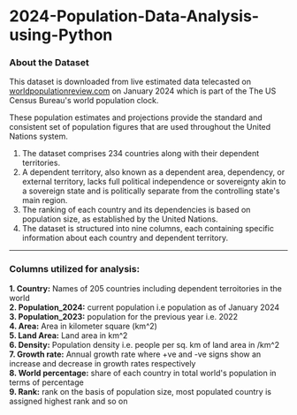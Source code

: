 # 2024-Population-Data-Analysis-using-Python

### About the Dataset
This dataset is downloaded from live estimated data telecasted on [worldpopulationreview.com]([URL](https://worldpopulationreview.com)) on January 2024 which is part of the The US Census Bureau's world population clock.

These population estimates and projections provide the standard and consistent set of population figures that are used throughout the United Nations system.
<br>
1. The dataset comprises 234 countries along with their dependent territories.<br>
2. A dependent territory, also known as a dependent area, dependency, or external territory, lacks full political independence or sovereignty akin to a sovereign state and is politically separate from the controlling state's main region.<br>
3. The ranking of each country and its dependencies is based on population size, as established by the United Nations.<br>
4. The dataset is structured into nine columns, each containing specific information about each country and dependent territory.<br>
<hr>

### Columns utilized for analysis:<br>

**1. Country:**    Names of 205 countries including dependent terroitories in the world<br>
**2. Population_2024:**    current population i.e population as of January 2024<br>
**3. Population_2023:**    population for the previous year i.e. 2022<br>
**4. Area:**    Area in kilometer square (km^2)<br>
**5. Land Area:**    Land area in km^2<br>
**6. Density:**    Population density i.e. people per sq. km of land area in /km^2<br>
**7. Growth rate:**    Annual growth rate where +ve and -ve signs show an increase and decrease in growth rates respectively<br>
**8. World percentage:**    share of each country in total world's population in terms of percentage<br>
**9. Rank:**    rank on the basis of population size, most populated country is assigned highest rank and so on<br>

